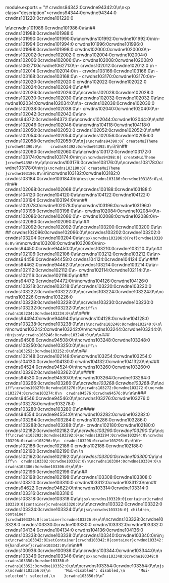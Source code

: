 module.exports = "# crwdns94342:0crwdne94342:0\n\n<p class=\"description\">crwdns94344:0crwdne94344:0 crwdns101220:0crwdne101220:0</p>\n\ncrwdns101986:0crwdne101986:0\n\n## crwdns101988:0crwdne101988:0 crwdns101990:0crwdne101990:0\n\ncrwdns101992:0crwdne101992:0\n\n- crwdns101994:0crwdne101994:0 crwdns101996:0crwdne101996:0 crwdns101998:0crwdne101998:0 crwdns102000:0crwdne102000:0\n- crwdns102002:0crwdne102002:0 crwdns102004:0crwdne102004:0 crwdns102006:0crwdne102006:0\n- crwdns102008:0crwdne102008:0 crwdns106271:0crwdne106271:0\n- crwdns102012:0crwdne102012:0 \n  - crwdns102014:0crwdne102014:0\n  - crwdns103166:0crwdne103166:0\n  - crwdns103168:0crwdne103168:0\n  - crwdns103170:0crwdne103170:0\n- crwdns102020:0crwdne102020:0 crwdns102022:0crwdne102022:0 crwdns102024:0crwdne102024:0\n\n## crwdns102026:0crwdne102026:0\n\ncrwdns102028:0crwdne102028:0 crwdns102030:0crwdne102030:0\n\ncrwdns102032:0crwdne102032:0\n\ncrwdns102034:0crwdne102034:0\n\n- crwdns102036:0crwdne102036:0 crwdns102038:0crwdne102038:0\n- crwdns102040:0crwdne102040:0\n- crwdns102042:0crwdne102042:0\n\n> crwdns94372:0crwdne94372:0\n\ncrwdns102044:0crwdne102044:0\n\n## crwdns102046:0crwdne102046:0\n\ncrwdns104118:0crwdne104118:0 crwdns102050:0crwdne102050:0 crwdns102052:0crwdne102052:0\n\n## crwdns102054:0crwdne102054:0\n\ncrwdns102056:0crwdne102056:0 crwdns102058:0crwdne102058:0\n\n```js\ncrwdns94390:0{ createMuiTheme }crwdne94390:0\n    crwdns94392:0crwdne94392:0\n```\n\n## crwdns102060:0crwdne102060:0\n\ncrwdns103172:0crwdne103172:0 crwdns103174:0crwdne103174:0\n\n```js\ncrwdns94398:0{ createMuiTheme }crwdne94398:0\n```\n\ncrwdns103176:0crwdne103176:0\n\ncrwdns103178:0crwdne103178:0\n\n```js\ncrwdns103180:0{ createMuiTheme }crwdne103180:0\n```\n\ncrwdns103182:0crwdne103182:0 crwdns103184:0crwdne103184:0\n\n```css\ncrwdns103186:0crwdne103186:0\n```\n\n## crwdns102068:0crwdne102068:0\n\ncrwdns103188:0crwdne103188:0 crwdns104120:0crwdne104120:0\n\ncrwdns104122:0crwdne104122:0 crwdns103194:0crwdne103194:0\n\n## crwdns102078:0crwdne102078:0\n\ncrwdns103196:0crwdne103196:0 crwdns103198:0crwdne103198:0\n\n- crwdns102084:0crwdne102084:0\n- crwdns102086:0crwdne102086:0\n- crwdns102088:0crwdne102088:0\n- crwdns102090:0crwdne102090:0\n\n## crwdns102092:0crwdne102092:0\n\ncrwdns103200:0crwdne103200:0\n\n## crwdns102096:0crwdne102096:0\n\ncrwdns103202:0crwdne103202:0 crwdns103204:0crwdne103204:0\n\n```jsx\ncrwdns103206:0{ref}crwdne103206:0\n```\n\ncrwdns103208:0crwdne103208:0\n\n> crwdns94450:0crwdne94450:0\n\ncrwdns103210:0crwdne103210:0\n\n## crwdns102106:0crwdne102106:0\n\ncrwdns103212:0crwdne103212:0\n\n> crwdns94458:0crwdne94458:0 crwdns104124:0crwdne104124:0\n\n### crwdns94462:0crwdne94462:0\n\ncrwdns103214:0crwdne103214:0\n\n- crwdns102112:0crwdne102112:0\n- crwdns102114:0crwdne102114:0\n- crwdns102116:0crwdne102116:0\n\n### crwdns94472:0crwdne94472:0\n\ncrwdns104126:0crwdne104126:0 crwdns103218:0crwdne103218:0\n\ncrwdns103220:0crwdne103220:0 crwdns103222:0crwdne103222:0\n\ncrwdns103224:0crwdne103224:0\n\ncrwdns103226:0crwdne103226:0 crwdns103228:0crwdne103228:0\n\ncrwdns103230:0crwdne103230:0 crwdns103232:0crwdne103232:0\n\n```diff\n  crwdns103234:0crwdne103234:0\n```\n\n### crwdns94494:0crwdne94494:0\n\ncrwdns104128:0crwdne104128:0 crwdns103238:0crwdne103238:0\n\n```sh\ncrwdns103240:0crwdne103240:0\n```\n\ncrwdns103242:0crwdne103242:0\n\ncrwdns103244:0crwdne103244:0\n\n```json\ncrwdns103246:0crwdne103246:0\n```\n\n### crwdns94508:0crwdne94508:0\n\ncrwdns103248:0crwdne103248:0 crwdns103250:0crwdne103250:0\n\n```diff\n  crwdns103252:0crwdne103252:0\n```\n\n## crwdns102148:0crwdne102148:0\n\ncrwdns103254:0crwdne103254:0 crwdns104130:0crwdne104130:0 crwdns104132:0crwdne104132:0\n\n### crwdns94524:0crwdne94524:0\n\ncrwdns103260:0crwdne103260:0 crwdns103262:0crwdne103262:0\n\n#### crwdns94530:0crwdne94530:0\n\ncrwdns103264:0crwdne103264:0 crwdns103266:0crwdne103266:0\n\n*crwdns103268:0crwdne103268:0*\n\n```diff\ncrwdns103270:0crwdne103270:0\ncrwdns103272:0crwdne103272:0\ncrwdns103274:0crwdne103274:0\n  crwdns94576:0crwdne94576:0\n```\n\n### crwdns94546:0crwdne94546:0\n\ncrwdns103276:0crwdne103276:0 crwdns103278:0crwdne103278:0 crwdns103280:0crwdne103280:0\n\n#### crwdns94554:0crwdne94554:0\n\ncrwdns103282:0crwdne103282:0 crwdns103284:0crwdne103284:0 crwdns103286:0crwdne103286:0 crwdns103288:0crwdne103288:0\n\n- crwdns102180:0crwdne102180:0 crwdns102182:0crwdne102182:0\n\n*crwdns103290:0crwdne103290:0*\n\n```diff\ncrwdns103292:0crwdne103292:0\ncrwdns103294:0crwdne103294:0\ncrwdns103296:0crwdne103296:0\n  crwdns103298:0crwdne103298:0\n```\n\n- crwdns102186:0crwdne102186:0 crwdns102188:0crwdne102188:0 crwdns102190:0crwdne102190:0\n  \n    crwdns102192:0crwdne102192:0\n\n*crwdns103300:0crwdne103300:0*\n\n```diff\n  crwdns103302:0crwdne103302:0\n\ncrwdns103304:0crwdne103304:0\n  crwdns103306:0crwdne103306:0\n```\n\n- crwdns102196:0crwdne102196:0\n\n## crwdns102198:0crwdne102198:0\n\ncrwdns103308:0crwdne103308:0 crwdns103310:0crwdne103310:0 crwdns103312:0crwdne103312:0\n\n## crwdns94622:0crwdne94622:0\n\ncrwdns103314:0crwdne103314:0 crwdns103316:0crwdne103316:0 crwdns103318:0crwdne103318:0\n\n```jsx\ncrwdns103320:0{container}crwdnd103320:0{container}crwdne103320:0\n```\n\ncrwdns103322:0crwdne103322:0 crwdns103324:0crwdne103324:0\n\n```jsx\ncrwdns103326:0{ children, container }crwdnd103326:0[container]crwdne103326:0\n```\n\ncrwdns103328:0crwdne103328:0 crwdns103330:0crwdne103330:0 crwdns103332:0crwdne103332:0 crwdns104134:0crwdne104134:0 crwdns104136:0crwdne104136:0 crwdns103338:0crwdne103338:0\n\ncrwdns103340:0crwdne103340:0\n\n```jsx\ncrwdns103342:0[setContainer]crwdnd103342:0{container}crwdnd103342:0{handleRef}crwdne103342:0\n```\n\n## crwdns100936:0crwdne100936:0\n\ncrwdns103344:0crwdne103344:0\n\ncrwdns103346:0crwdne103346:0\n\n```jsx\ncrwdns103348:0crwdne103348:0 crwdns103350:0crwdne103350:0 crwdns103352:0crwdne103352:0\n```\n\ncrwdns103354:0crwdne103354:0\n\n```jsx\ncrwdns103356:0{\n      'Mui-disabled': disabled,\n      'Mui-selected': selected,\n    }crwdne103356:0\n```"